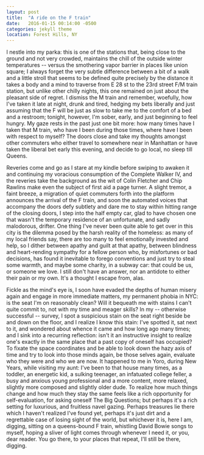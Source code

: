 ```yaml
---
layout: post
title:  "A ride on the F train"
date:   2016-01-15 00:14:00 -0500
categories: jekyll theme
location: Forest Hills, NY
---
```


I nestle into my parka: this is one of the stations that, being close to the
ground and not very crowded, maintains the chill of the outside winter
temperatures -- versus the smothering vapor barrier in places like union
square; I always forget the very subtle difference between a bit of a walk and a
little stroll that seems to be defined quite precisely by the distance it takes
a body and a mind to traverse from E 28 st to the 23rd street F/M train
station, but unlike other chilly nights, this one remained on just about the
pleasant side of regret. I dismiss the M train and remember, woefully, how I've
taken it late at night, drunk and tired, hedging my bets liberally and just
assuming that the F will be just as slow to take me to the comfort of a bed and
a restroom; tonight, however, I'm sober, early, and just beginning to feel
hungry.
My gaze rests in the past just one bit more: how many times have I taken that M
train, who have I been during those times, where have I been with respect to
myself? The doors close and take my thoughts amongst other commuters who either
travel to somewhere near in Manhattan or have taken the liberal bet early this
evening, and decide to go local, no sleep till Queens.

Reveries come and go as I stare at my kindle before swiping to awaken it and
continuing my voracious consumption of the Complete Walker IV, and the reveries
take the background as the wit of Colin Fletcher and Chip Rawlins make even the
subject of first aid a page turner. A slight tremor, a faint breeze, a migration
of quiet commuters forth into the platform announces the arrival of the F train,
and soon the automated voices that accompany the doors defy subtlety and dare me
to stay within hitting range of the closing doors, I step into the half empty
car, glad to have chosen one that wasn't the temporary residence of an
unfortunate, and sadly malodorous, drifter. One thing I've never been quite able
to get over in this city is the dilemma posed by the harsh reality of the
homeless: as many of my local friends say, there are too many to feel
emotionally invested and help, so I dither between apathy and guilt at that
apathy, between blindness and heart-rending sympathy for a fellow person who, by
misfortunes or bad decisions, has found it inevitable to forego conventions and
just try to steal some warmth, and maybe some charity, in a subway car: that
could be us, or someone we love. I still don't have an answer, nor an antidote
to either their pain or my own. It's a thought I escape from, alas.

Fickle as the mind's eye is, I soon have evaded the depths of human misery again
and engage in more immediate matters, my permanent phobia in NYC: is the seat
I'm on reasonably clean? Will it bequeath me with stains I can't quite commit
to, not with my time and meager skills? In my -- otherwise successful -- survey,
I spot a suspicious stain on the seat right beside be and down on the floor, and
I realize I know this stain: I've spotted it, sat next to it, and wondered about
whence it came and how long ago many times; and I sink into a recurring
reflection: isn't it an instructive insight to realize one's exactly in the same
place that a past copy of oneself has occupied? To fixate the space coordinates
and be able to look down the hazy axis of time and try to look into those minds
again, be those selves again, evaluate who they were and who we are now. It
happened to me in Yoro, during New Years, while visiting my aunt: I've been to
that house many times, as a toddler, an energetic kid, a sulking teenager, an
infatuated college feller, a busy and anxious young professional and a more
content, more relaxed, slightly more composed and slightly older dude. To
realize how much things change and how much they stay the same feels like a rich
opportunity for self-evaluation, for asking oneself The Big Questions; but
perhaps it's a rich setting for luxurious, and fruitless navel gazing. Perhaps
treasures lie there which I haven't realized I've found yet, perhaps it's just
dirt and a regrettable case of losing sight of the world, but whichever it is,
here I am, digging, sitting on a queens-bound F train, whistling David Bowie
songs to myself, hoping a sliver of light comes through whenever I need it, or
you, dear reader. You go there, to your places that repeat, I'll still be there,
digging.
